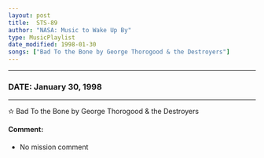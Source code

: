```yaml
---
layout: post
title:  STS-89
author: "NASA: Music to Wake Up By"
type: MusicPlaylist
date_modified: 1998-01-30
songs: ["Bad To the Bone by George Thorogood & the Destroyers"]
---
```


----
### DATE: January 30, 1998
----
✫ Bad To the Bone by George Thorogood & the Destroyers

#### Comment:
* No mission comment



<br/>
<center>
	<a target="_blank"
	   href="https://twitter.com/intent/tweet?hashtags=Space,NASA,Playlist,NASAWakeupCalls,SpaceProgram&text={{ page.author}}, '{{ page.songs.first }}' {{ page.title }}, {{ page.date | date: '%B %d, %Y' }}. {{ site.url }}{{ page.url }}&via=nasawakeupcalls"><i class="fab fa-twitter" alt="Tweet this page" style="font-size: 1.3em;"></i></a>
	&nbsp; 	<i class="fas fa-user-astronaut" style="font-size: 1.5em;"></i> &nbsp;
    <a type="amzn" search="'Bad To the Bone by George Thorogood & the Destroyers'" category="popular music">
    <i class="fab fa-amazon" style="font-size: 1.3em;"></i></a>
</center>
